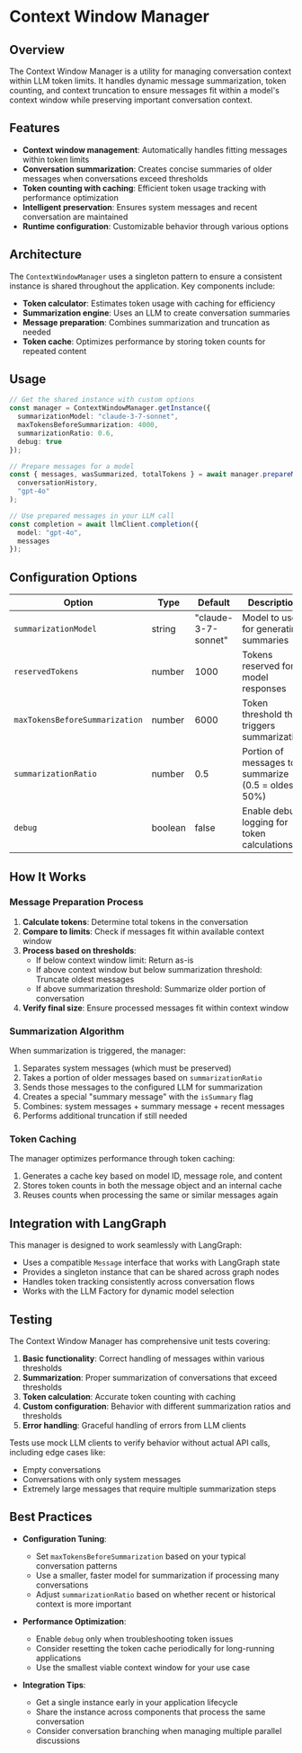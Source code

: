 # Context Window Manager

## Overview

The Context Window Manager is a utility for managing conversation context within LLM token limits. It handles dynamic message summarization, token counting, and context truncation to ensure messages fit within a model's context window while preserving important conversation context.

## Features

- **Context window management**: Automatically handles fitting messages within token limits
- **Conversation summarization**: Creates concise summaries of older messages when conversations exceed thresholds
- **Token counting with caching**: Efficient token usage tracking with performance optimization
- **Intelligent preservation**: Ensures system messages and recent conversation are maintained
- **Runtime configuration**: Customizable behavior through various options

## Architecture

The `ContextWindowManager` uses a singleton pattern to ensure a consistent instance is shared throughout the application. Key components include:

- **Token calculator**: Estimates token usage with caching for efficiency
- **Summarization engine**: Uses an LLM to create conversation summaries
- **Message preparation**: Combines summarization and truncation as needed
- **Token cache**: Optimizes performance by storing token counts for repeated content

## Usage

```typescript
// Get the shared instance with custom options
const manager = ContextWindowManager.getInstance({
  summarizationModel: "claude-3-7-sonnet",
  maxTokensBeforeSummarization: 4000,
  summarizationRatio: 0.6,
  debug: true
});

// Prepare messages for a model
const { messages, wasSummarized, totalTokens } = await manager.prepareMessages(
  conversationHistory, 
  "gpt-4o"
);

// Use prepared messages in your LLM call
const completion = await llmClient.completion({
  model: "gpt-4o",
  messages
});
```

## Configuration Options

| Option | Type | Default | Description |
|--------|------|---------|-------------|
| `summarizationModel` | string | "claude-3-7-sonnet" | Model to use for generating summaries |
| `reservedTokens` | number | 1000 | Tokens reserved for model responses |
| `maxTokensBeforeSummarization` | number | 6000 | Token threshold that triggers summarization |
| `summarizationRatio` | number | 0.5 | Portion of messages to summarize (0.5 = oldest 50%) |
| `debug` | boolean | false | Enable debug logging for token calculations |

## How It Works

### Message Preparation Process

1. **Calculate tokens**: Determine total tokens in the conversation
2. **Compare to limits**: Check if messages fit within available context window
3. **Process based on thresholds**:
   - If below context window limit: Return as-is
   - If above context window but below summarization threshold: Truncate oldest messages
   - If above summarization threshold: Summarize older portion of conversation
4. **Verify final size**: Ensure processed messages fit within context window

### Summarization Algorithm

When summarization is triggered, the manager:

1. Separates system messages (which must be preserved)
2. Takes a portion of older messages based on `summarizationRatio`
3. Sends those messages to the configured LLM for summarization
4. Creates a special "summary message" with the `isSummary` flag
5. Combines: system messages + summary message + recent messages
6. Performs additional truncation if still needed

### Token Caching

The manager optimizes performance through token caching:

1. Generates a cache key based on model ID, message role, and content
2. Stores token counts in both the message object and an internal cache
3. Reuses counts when processing the same or similar messages again

## Integration with LangGraph

This manager is designed to work seamlessly with LangGraph:

- Uses a compatible `Message` interface that works with LangGraph state
- Provides a singleton instance that can be shared across graph nodes
- Handles token tracking consistently across conversation flows
- Works with the LLM Factory for dynamic model selection

## Testing

The Context Window Manager has comprehensive unit tests covering:

1. **Basic functionality**: Correct handling of messages within various thresholds
2. **Summarization**: Proper summarization of conversations that exceed thresholds
3. **Token calculation**: Accurate token counting with caching
4. **Custom configuration**: Behavior with different summarization ratios and thresholds
5. **Error handling**: Graceful handling of errors from LLM clients

Tests use mock LLM clients to verify behavior without actual API calls, including edge cases like:
- Empty conversations
- Conversations with only system messages
- Extremely large messages that require multiple summarization steps

## Best Practices

- **Configuration Tuning**:
  - Set `maxTokensBeforeSummarization` based on your typical conversation patterns
  - Use a smaller, faster model for summarization if processing many conversations
  - Adjust `summarizationRatio` based on whether recent or historical context is more important

- **Performance Optimization**:
  - Enable `debug` only when troubleshooting token issues
  - Consider resetting the token cache periodically for long-running applications
  - Use the smallest viable context window for your use case

- **Integration Tips**:
  - Get a single instance early in your application lifecycle
  - Share the instance across components that process the same conversation
  - Consider conversation branching when managing multiple parallel discussions